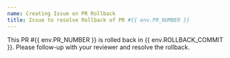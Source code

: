```yaml
---
name: Creating Issue on PR Rollback
title: Issue to resolve Rollback of PR #{{ env.PR_NUMBER }}
---
```


This PR #{{ env.PR_NUMBER }} is rolled back in {{ env.ROLLBACK_COMMIT }}.  Please follow-up with your reviewer and resolve the rollback.
